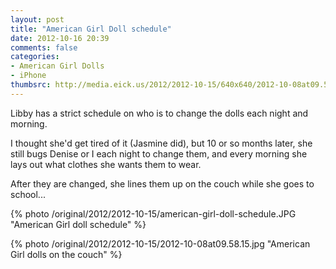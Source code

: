 ```yaml
---
layout: post
title: "American Girl Doll schedule"
date: 2012-10-16 20:39
comments: false
categories: 
- American Girl Dolls
- iPhone
thumbsrc: http://media.eick.us/2012/2012-10-15/640x640/2012-10-08at09.58.15.jpg
---
```

Libby has a strict schedule on who is to change the dolls each night and morning.  

I thought she'd get tired of it (Jasmine did), but 10 or so months later, she still bugs Denise or I each night to change them, and every morning she lays out what clothes she wants them to wear.

After they are changed, she lines them up on the couch while she goes to school...

{% photo /original/2012/2012-10-15/american-girl-doll-schedule.JPG "American Girl doll schedule" %}


{% photo /original/2012/2012-10-15/2012-10-08at09.58.15.jpg "American Girl dolls on the couch" %}

